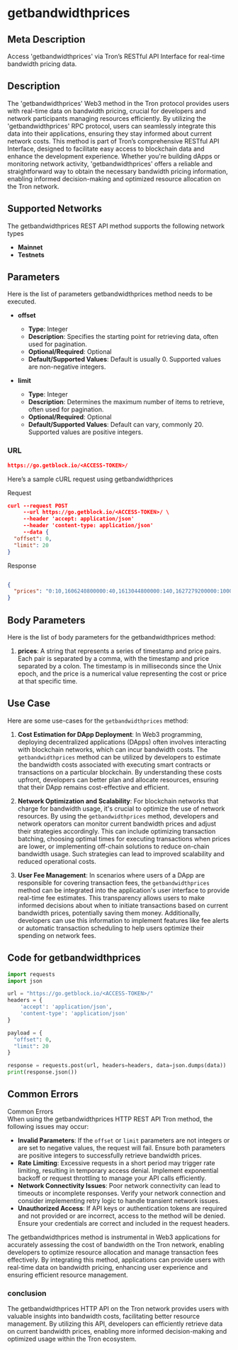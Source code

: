 # getbandwidthprices


## Meta Description
Access 'getbandwidthprices' via Tron’s RESTful API Interface for real-time bandwidth pricing data.

## Description
The 'getbandwidthprices' Web3 method in the Tron protocol provides users with real-time data on bandwidth pricing, crucial for developers and network participants managing resources efficiently. By utilizing the 'getbandwidthprices' RPC protocol, users can seamlessly integrate this data into their applications, ensuring they stay informed about current network costs. This method is part of Tron’s comprehensive RESTful API Interface, designed to facilitate easy access to blockchain data and enhance the development experience. Whether you're building dApps or monitoring network activity, 'getbandwidthprices' offers a reliable and straightforward way to obtain the necessary bandwidth pricing information, enabling informed decision-making and optimized resource allocation on the Tron network.

## Supported Networks
The getbandwidthprices REST API method supports the following network types
- **Mainnet**
- **Testnets**

## Parameters

Here is the list of parameters getbandwidthprices method needs to be executed.

- **offset**
  - **Type**: Integer
  - **Description**: Specifies the starting point for retrieving data, often used for pagination.
  - **Optional/Required**: Optional
  - **Default/Supported Values**: Default is usually 0. Supported values are non-negative integers.
  
- **limit**
  - **Type**: Integer
  - **Description**: Determines the maximum number of items to retrieve, often used for pagination.
  - **Optional/Required**: Optional
  - **Default/Supported Values**: Default can vary, commonly 20. Supported values are positive integers.

### URL
```json
https://go.getblock.io/<ACCESS-TOKEN>/
```
Here’s a sample cURL request using getbandwidthprices

Request
```json
curl --request POST 
     --url https://go.getblock.io/<ACCESS-TOKEN>/ \
     --header 'accept: application/json' 
     --header 'content-type: application/json' 
     --data {
  "offset": 0,
  "limit": 20
}
```

Response
```json

{
  "prices": "0:10,1606240800000:40,1613044800000:140,1627279200000:1000"
}
```
## Body Parameters

Here is the list of body parameters for the getbandwidthprices method:

1. **prices**: A string that represents a series of timestamp and price pairs. Each pair is separated by a comma, with the timestamp and price separated by a colon. The timestamp is in milliseconds since the Unix epoch, and the price is a numerical value representing the cost or price at that specific time.

## Use Case

Here are some use-cases for the `getbandwidthprices` method:

1. **Cost Estimation for DApp Deployment**: In Web3 programming, deploying decentralized applications (DApps) often involves interacting with blockchain networks, which can incur bandwidth costs. The `getbandwidthprices` method can be utilized by developers to estimate the bandwidth costs associated with executing smart contracts or transactions on a particular blockchain. By understanding these costs upfront, developers can better plan and allocate resources, ensuring that their DApp remains cost-effective and efficient.

2. **Network Optimization and Scalability**: For blockchain networks that charge for bandwidth usage, it's crucial to optimize the use of network resources. By using the `getbandwidthprices` method, developers and network operators can monitor current bandwidth prices and adjust their strategies accordingly. This can include optimizing transaction batching, choosing optimal times for executing transactions when prices are lower, or implementing off-chain solutions to reduce on-chain bandwidth usage. Such strategies can lead to improved scalability and reduced operational costs.

3. **User Fee Management**: In scenarios where users of a DApp are responsible for covering transaction fees, the `getbandwidthprices` method can be integrated into the application's user interface to provide real-time fee estimates. This transparency allows users to make informed decisions about when to initiate transactions based on current bandwidth prices, potentially saving them money. Additionally, developers can use this information to implement features like fee alerts or automatic transaction scheduling to help users optimize their spending on network fees.

## Code for getbandwidthprices


```python
import requests
import json

url = "https://go.getblock.io/<ACCESS-TOKEN>/"
headers = {
    'accept': 'application/json',
    'content-type': 'application/json'
}

payload = {
  "offset": 0,
  "limit": 20
}

response = requests.post(url, headers=headers, data=json.dumps(data))
print(response.json())
```
## Common Errors

Common Errors  
When using the getbandwidthprices HTTP REST API Tron method, the following issues may occur:  
- **Invalid Parameters**: If the `offset` or `limit` parameters are not integers or are set to negative values, the request will fail. Ensure both parameters are positive integers to successfully retrieve bandwidth prices.  
- **Rate Limiting**: Excessive requests in a short period may trigger rate limiting, resulting in temporary access denial. Implement exponential backoff or request throttling to manage your API calls efficiently.  
- **Network Connectivity Issues**: Poor network connectivity can lead to timeouts or incomplete responses. Verify your network connection and consider implementing retry logic to handle transient network issues.  
- **Unauthorized Access**: If API keys or authentication tokens are required and not provided or are incorrect, access to the method will be denied. Ensure your credentials are correct and included in the request headers.

The getbandwidthprices method is instrumental in Web3 applications for accurately assessing the cost of bandwidth on the Tron network, enabling developers to optimize resource allocation and manage transaction fees effectively. By integrating this method, applications can provide users with real-time data on bandwidth pricing, enhancing user experience and ensuring efficient resource management.

### conclusion

The getbandwidthprices HTTP API on the Tron network provides users with valuable insights into bandwidth costs, facilitating better resource management. By utilizing this API, developers can efficiently retrieve data on current bandwidth prices, enabling more informed decision-making and optimized usage within the Tron ecosystem.
